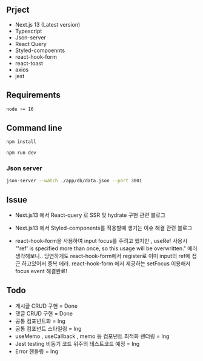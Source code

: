 ## Prject 
* Next.js 13 (Latest version)
* Typescript
* Json-server
* React Query
* Styled-compoennts
* react-hook-form
* react-toast
* axios
* jest

## Requirements
```sh
node >= 16
```

## Command line
```sh
npm install
```

```sh
npm run dev
```

### Json server

```sh
json-server --watch ./app/db/data.json --port 3001  
```


## Issue
* Next.js13 에서 React-query 로 SSR 및 hydrate 구현 관련 블로그

* Next.js13 에서 Styled-components를 적용할때 생기는 이슈 해결 관련 블로그

* react-hook-form을 사용하여 input focus를 주려고 했지만 , useRef 사용시 "'ref' is specified more than once, so this usage will be overwritten." 에러
 생각해보니.. 당연하게도 react-hook-form에서 register로 이미 input의 ref에 접근 하고있어서 중복 에러. react-hook-form 에서 제공하는 setFocus 이용해서 focus event 해결완료!


## Todo

* 게시글 CRUD 구현 = Done
* 댓글 CRUD 구현 = Done
* 공통 컴포넌트화 = Ing
* 공통 컴포넌트 스타일링 = Ing
* useMemo , useCallback , memo 등 컴포넌트 최적화 렌더링 = Ing
* Jest testing 비동기 코드 위주의 테스트코드 예정 = Ing
* Error 핸들링 = Ing
